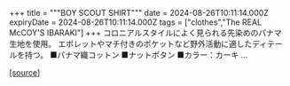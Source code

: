 +++
title = """BOY SCOUT SHIRT"""
date = 2024-08-26T10:11:14.000Z
expiryDate = 2024-08-26T10:11:14.000Z
tags = ["clothes","The REAL McCOY'S IBARAKI"]
+++
コロニアルスタイルによく見られる先染めのパナマ生地を使用。 エポレットやマチ付きのポケットなど野外活動に適したディテールを持つ。 ■パナマ織コットン ■ナットボタン ■カラー：カーキ ...

[[source]](https://the-realmccoys.ocnk.net/product/593)
